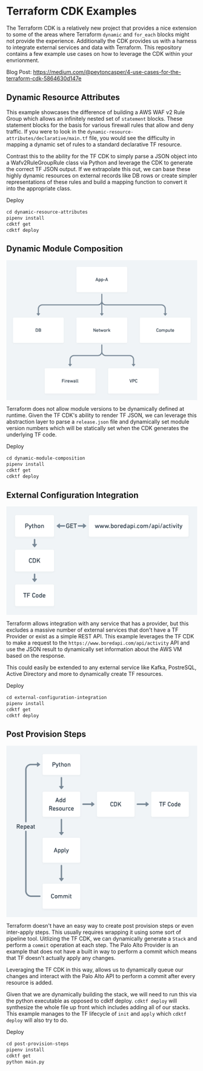 # Terraform CDK Examples

The Terraform CDK is a relatively new project that provides a nice extension to some of the areas where Terraform `dynamic` and `for_each` blocks might not provide the experience. Additionally the CDK provides us with a harness to integrate external services and data with Terraform. This repository contains a few example use cases on how to leverage the CDK within your envrionment. 

Blog Post: https://medium.com/@peytoncasper/4-use-cases-for-the-terraform-cdk-5864630d147e

## Dynamic Resource Attributes


This example showcases the difference of building a AWS WAF v2 Rule Group which allows an infinitely nested set of `statement` blocks. These statement blocks for the basis for various firewall rules that allow and deny traffic. If you were to look in the `dynamic-resource-attributes/declarative/main.tf` file, you would see the difficulty in mapping a dynamic set of rules to a standard declarative TF resource.

Contrast this to the ability for the TF CDK to simply parse a JSON object into a Wafv2RuleGroupRule class via Python and leverage the CDK to generate the correct TF JSON output. If we extrapolate this out, we can base these highly dynamic resources on external records like DB rows or create simpler representations of these rules and build a mapping function to convert it into the appropriate class.


Deploy

```
cd dynamic-resource-attributes
pipenv install
cdktf get
cdktf deploy
```

## Dynamic Module Composition

<p align="center">
    <img align="center" src="docs/modulecomposition.png" alt="modulecomposition"/>
</p>

Terraform does not allow module versions to be dynamically defined at runtime. Given the TF CDK's ability to render TF JSON, we can leverage this abstraction layer to parse a `release.json` file and dynamically set module version numbers which will be statically set when the CDK generates the underlying TF code.

Deploy

```
cd dynamic-module-composition
pipenv install
cdktf get
cdktf deploy
```

## External Configuration Integration

<p align="center">
    <img align="center" src="docs/externalconfigurationdiagram.png" alt="externalconfigurationdiagram"/>
</p>

Terraform allows integration with any service that has a provider, but this excludes a massive number of external services that don't have a TF Provider or exist as a simple REST API. This example leverages the TF CDK to make a request to the `https://www.boredapi.com/api/activity` API and use the JSON result to dynamically set information about the AWS VM based on the response. 

This could easily be extended to any external service like Kafka, PostreSQL, Active Directory and more to dynamically create TF resources.

Deploy

```
cd external-configuration-integration
pipenv install
cdktf get
cdktf deploy
```

## Post Provision Steps

<p align="center">
    <img align="center" src="docs/postprovisionstepdiagram.png" alt="externalconfigurationdiagram"/>
</p>

Terraform doesn't have an easy way to create post provision steps or even inter-apply steps. This usually requires wrapping it using some sort of pipeline tool. Uitlizing the TF CDK, we can dynamically generate a `Stack` and perform a `commit` operation at each step. The Palo Alto Provider is an example that does not have a built in way to perform a commit which means that TF doesn't actually apply any changes.

Leveraging the TF CDK in this way, allows us to dynamically queue our changes and interact with the Palo Alto API to perform a commit after every resource is added.

Given that we are dynamically building the stack, we will need to run this via the python executable as opposed to cdktf deploy. `cdktf deploy` will synthesize the whole file up front which includes adding all of our stacks. This example manages to the TF lifecycle of `init` and `apply` which `cdktf deploy` will also try to do.

Deploy

```
cd post-provision-steps
pipenv install
cdktf get
python main.py
```
